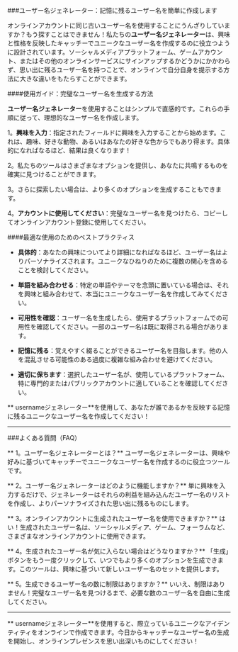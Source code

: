 ###ユーザー名ジェネレーター：記憶に残るユーザー名を簡単に作成します

オンラインアカウントに同じ古いユーザー名を使用することにうんざりしていますか？もう探すことはできません！私たちの**ユーザー名ジェネレーター**は、興味と性格を反映したキャッチーでユニークなユーザー名を作成するのに役立つように設計されています。ソーシャルメディアプラットフォーム、ゲームアカウント、またはその他のオンラインサービスにサインアップするかどうかにかかわらず、思い出に残るユーザー名を持つことで、オンラインで自分自身を提示する方法に大きな違いをもたらすことができます。

####使用ガイド：完璧なユーザー名を生成する方法

**ユーザー名ジェネレーター**を使用することはシンプルで直感的です。これらの手順に従って、理想的なユーザー名を作成します。

1。**興味を入力**：指定されたフィールドに興味を入力することから始めます。これは、趣味、好きな動物、あるいはあなたの好きな色からでもあり得ます。具体的になればなるほど、結果は良くなります！

2。私たちのツールはさまざまなオプションを提供し、あなたに共鳴するものを確実に見つけることができます。

3。さらに探索したい場合は、より多くのオプションを生成することもできます。

4。**アカウントに使用してください**：完璧なユーザー名を見つけたら、コピーしてオンラインアカウント登録に使用してください。

####最適な使用のためのベストプラクティス

-  **具体的**：あなたの興味についてより詳細になればなるほど、ユーザー名はよりパーソナライズされます。ユニークなひねりのために複数の関心を含めることを検討してください。

-  **単語を組み合わせる**：特定の単語やテーマを念頭に置いている場合は、それを興味と組み合わせて、本当にユニークなユーザー名を作成してみてください。

-  **可用性を確認**：ユーザー名を生成したら、使用するプラットフォームでの可用性を確認してください。一部のユーザー名は既に取得される場合があります。

-  **記憶に残る**：覚えやすく綴ることができるユーザー名を目指します。他の人を混乱させる可能性のある過度に複雑な組み合わせを避けてください。

-  **適切に保ちます**：選択したユーザー名が、使用しているプラ​​ットフォーム、特に専門的またはパブリックアカウントに適していることを確認してください。

** usernameジェネレーター**を使用して、あなたが誰であるかを反映する記憶に残るユニークなユーザー名を作成してください！

----

###よくある質問（FAQ）

** 1。ユーザー名ジェネレーターとは？**
ユーザー名ジェネレーターは、興味や好みに基づいてキャッチーでユニークなユーザー名を作成するのに役立つツールです。

** 2。ユーザー名ジェネレーターはどのように機能しますか？**
単に興味を入力するだけで、ジェネレーターはそれらの利益を組み込んだユーザー名のリストを作成し、よりパーソナライズされた思い出に残るものにします。

** 3。オンラインアカウントに生成されたユーザー名を使用できますか？**
はい！生成されたユーザー名は、ソーシャルメディア、ゲーム、フォーラムなど、さまざまなオンラインアカウントに使用できます。

** 4。生成されたユーザー名が気に入らない場合はどうなりますか？**
「生成」ボタンをもう一度クリックして、いつでもより多くのオプションを生成できます。このツールは、興味に基づいて新しいユーザー名のセットを提供します。

** 5。生成できるユーザー名の数に制限はありますか？**
いいえ、制限はありません！完璧なユーザー名を見つけるまで、必要な数のユーザー名を自由に生成してください。

----

** usernameジェネレーター**を使用すると、際立っているユニークなアイデンティティをオンラインで作成できます。今日からキャッチーなユーザー名の生成を開始し、オンラインプレゼンスを思い出深いものにしてください！